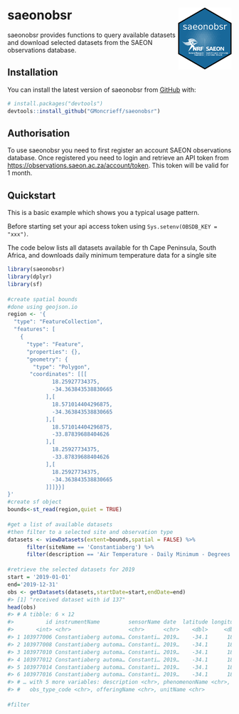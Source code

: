 
<!-- README.md is generated from README.Rmd. Please edit that file -->

# saeonobsr <img src="saeon_hex.png" align="right" alt="" width="120" />

<!-- badges: start -->

<!-- badges: end -->

saeonobsr provides functions to query available datasets and download
selected datasets from the SAEON observations database.

## Installation

You can install the latest version of saeonobsr from
[GitHub](https://github.com/GMoncrieff/saeonobsr) with:

``` r
# install.packages("devtools")
devtools::install_github("GMoncrieff/saeonobsr")
```

## Authorisation

To use saeonobsr you need to first register an account SAEON
observations database. Once registered you need to login and retrieve an
API token from <https://observations.saeon.ac.za/account/token>. This
token will be valid for 1 month.

## Quickstart

This is a basic example which shows you a typical usage pattern.

Before starting set your api access token using `Sys.setenv(OBSDB_KEY =
"xxx")`.

The code below lists all datasets available for th Cape Peninsula, South
Africa, and downloads daily minimum temperature data for a single site

``` r
library(saeonobsr)
library(dplyr)
library(sf)

#create spatial bounds
#done using geojson.io
region <- '{
  "type": "FeatureCollection",
  "features": [
    {
      "type": "Feature",
      "properties": {},
      "geometry": {
        "type": "Polygon",
       "coordinates": [[[
              18.25927734375,
              -34.363843538830665
            ],[
              18.571014404296875,
              -34.363843538830665
            ],[
              18.571014404296875,
              -33.87839688404626
            ],[
              18.25927734375,
              -33.87839688404626
            ],[
              18.25927734375,
              -34.363843538830665
            ]]]}}]
}'
#create sf object
bounds<-st_read(region,quiet = TRUE)

#get a list of available datasets
#then filter to a selected site and observation type
datasets <- viewDatasets(extent=bounds,spatial = FALSE) %>%
      filter(siteName == 'Constantiaberg') %>%
      filter(description == 'Air Temperature - Daily Minimum - Degrees Celsius')

#retrieve the selected datasets for 2019
start = '2019-01-01'
end='2019-12-31'
obs <- getDatasets(datasets,startDate=start,endDate=end)
#> [1] "received dataset with id 137"
head(obs)
#> # A tibble: 6 × 12
#>          id instrumentName         sensorName date  latitude longitude dataValue
#>       <int> <chr>                  <chr>      <chr>    <dbl>     <dbl>     <dbl>
#> 1 103977006 Constantiaberg automa… Constanti… 2019…    -34.1      18.4     11.1 
#> 2 103977008 Constantiaberg automa… Constanti… 2019…    -34.1      18.4      8.93
#> 3 103977010 Constantiaberg automa… Constanti… 2019…    -34.1      18.4      8.77
#> 4 103977012 Constantiaberg automa… Constanti… 2019…    -34.1      18.4     10.5 
#> 5 103977014 Constantiaberg automa… Constanti… 2019…    -34.1      18.4     11.6 
#> 6 103977016 Constantiaberg automa… Constanti… 2019…    -34.1      18.4     10.1 
#> # … with 5 more variables: description <chr>, phenomenonName <chr>,
#> #   obs_type_code <chr>, offeringName <chr>, unitName <chr>

#filter 
```

